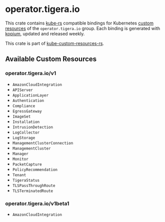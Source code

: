 <!--
SPDX-FileCopyrightText: The kube-custom-resources-rs Authors
SPDX-License-Identifier: 0BSD
 -->

# operator.tigera.io

This crate contains [kube-rs](https://kube.rs/) compatible bindings for Kubernetes [custom resources](https://kubernetes.io/docs/tasks/extend-kubernetes/custom-resources/custom-resource-definitions/) of the `operator.tigera.io` group. Each binding is generated with [kopium](https://github.com/kube-rs/kopium), updated and released weekly.

This crate is part of [kube-custom-resources-rs](https://github.com/metio/kube-custom-resources-rs).

## Available Custom Resources

### operator.tigera.io/v1
- `AmazonCloudIntegration`
- `APIServer`
- `ApplicationLayer`
- `Authentication`
- `Compliance`
- `EgressGateway`
- `ImageSet`
- `Installation`
- `IntrusionDetection`
- `LogCollector`
- `LogStorage`
- `ManagementClusterConnection`
- `ManagementCluster`
- `Manager`
- `Monitor`
- `PacketCapture`
- `PolicyRecommendation`
- `Tenant`
- `TigeraStatus`
- `TLSPassThroughRoute`
- `TLSTerminatedRoute`
### operator.tigera.io/v1beta1
- `AmazonCloudIntegration`

